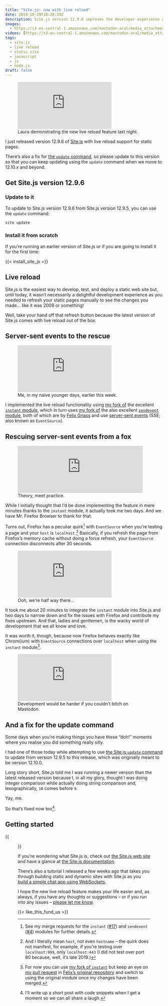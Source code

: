```yaml
---
title: "Site.js: now with live reload"
date: 2019-10-29T18:28:29Z
description: Site.js version 12.9.6 improves the developer experience with live reload support for static pages.
images:
  - https://s3-eu-central-1.amazonaws.com/mastodon-aral/media_attachments/files/001/571/843/small/c3133f4167225919.png
videos: [https://s3-eu-central-1.amazonaws.com/mastodon-aral/media_attachments/files/001/571/843/original/c3133f4167225919.mp4]
tags:
  - site.js
  - live reload
  - static site
  - javascript
  - js
  - node.js
draft: false
---
```


<figure>
<iframe src="https://mastodon.ar.al/@aral/103042273071351377/embed" class="mastodon-embed" style="max-width: 100%; border: 0" allowfullscreen="allowfullscreen"></iframe><script src="https://mastodon.ar.al/embed.js" async="async"></script>
<figcaption>Laura demonstrating the new live reload feature last night.</figcaption>
</figure>

I just released version 12.9.6 of [Site.js](https://sitejs.org) with live reload support for static pages.

There’s also a fix for [the `update` command](https://source.ind.ie/site.js/app/blob/master/README.md#update-as-of-v1295-properly-functioning-as-of-v1296), so please update to this version so that you can keep updating using the `update` command when we move to 12.10.x and beyond.

## Get Site.js version 12.9.6

### Update to it

To update to Site.js version 12.9.6 from Site.js version 12.9.5, you can use the `update` command:

```sh
site update
```

### Install it from scratch

If you’re running an earlier version of Site.js or if you are going to install it for the first time:

{{< install_site_js >}}

## Live reload

Site.js is the easiest way to develop, test, and deploy a static web site but, until today, it wasn’t necessarily a delightful development experience as you needed to refresh your static pages manually to see the changes you made… like it was 2009 or something!

Well, take your hand off that refresh button because the latest version of Site.js comes with live reload out of the box.

## Server-sent events to the rescue

<figure>
  <iframe src="https://mastodon.ar.al/@aral/103022202114228926/embed" class="mastodon-embed" style="max-width: 100%; border: 0" allowfullscreen="allowfullscreen"></iframe><script src="https://mastodon.ar.al/embed.js" async="async"></script>
<figcaption>Me, in my naïve younger days, earlier this week.</figcaption>
</figure>

I implemented the live reload functionality using [my fork of](https://github.com/aral/instant) the excellent [`instant` module](https://github.com/fgnass/instant), which in turn uses [my fork of](https://github.com/aral/sendevent) the also excellent [`sendevent` module](https://github.com/fgnass/sendevnet), both of which are by [Felix Gnass](https://github.com/fgnass) and use [server-sent events](https://en.wikipedia.org/wiki/Server-sent_events) (SSE; also known as `EventSource`).

## Rescuing server-sent events from a fox

<figure>
  <iframe src="https://mastodon.ar.al/@aral/103023932351097430/embed" class="mastodon-embed" style="max-width: 100%; border: 0" width="400" allowfullscreen="allowfullscreen"></iframe><script src="https://mastodon.ar.al/embed.js" async="async"></script>
  <figcaption>Theory, meet practice.</figcaption>
</figure>

While I initially thought that I’d be done implementing the feature in mere minutes thanks to the `instant` module, it actually took me two days. And we have Mr. Firefox Browser to thank for that.

Turns out, Firefox has a peculiar quirk[^1] with `EventSource` when you’re testing a page and your `host` is `localhost`.[^2] Basically, if you refresh the page from Firefox’s memory cache without doing a force refresh, your `EventSource` connection disconnects after 30 seconds.

<figure>
  <iframe src="https://mastodon.ar.al/@aral/103025061028864594/embed" class="mastodon-embed" style="max-width: 100%; border: 0" allowfullscreen="allowfullscreen"></iframe><script src="https://mastodon.ar.al/embed.js" async="async"></script>
  <figcaption>Ooh, we’re half way there…</figcaption>
</figure>

It took me about 20 minutes to integrate the `instant` module into Site.js and two days to narrow down and fix the issues with Firefox and contribute my fixes upstream. And that, ladies and gentlemen, is the wacky world of development that we all know and love.

It was worth it, though, because now Firefox behaves exactly like Chrom(ium) with `EventSource` connections over `localhost` when using the `instant` module[^3].

<figure>
  <iframe src="https://mastodon.ar.al/@aral/103029600133835839/embed" class="mastodon-embed" style="max-width: 100%; border: 0" allowfullscreen="allowfullscreen"></iframe><script src="https://mastodon.ar.al/embed.js" async="async"></script>
  <figcaption>Development would be harder if you couldn’t bitch on Mastodon.</figcaption>
</figure>

## And a fix for the update command

Some days when you’re making things you have these “doh!” moments where you realise you did something really silly.

I had one of those today while attempting to use [the Site.js `update` command](https://source.ind.ie/site.js/app/blob/master/README.md#update-as-of-v1295-properly-functioning-as-of-v1296) to update from version 12.9.5 to this release, which was originally meant to be version 12.10.0.

Long story short, Site.js told me I was running a newer version than the latest released version because I, in all my glory, thought I was doing integer comparison while actually doing string comparison and, lexographically, `10` comes before `9`.

Yay, me.

So that’s fixed now too[^4].

## Getting started

{{<figure src="../../18/site.js-and-pi/site-js-chat-on-raspberry-pi-1.jpeg" alt="Screenshot of the Site.js basic chat example running on a Raspberry Pi 4B." caption="I followed a tutorial and all I got was this lousy chat app…">}}

If you’re wondering what Site.js is, check out [the Site.js web site](https//sitejs.org) and have a glance at [the Site.js documentation](https://source.ind.ie/site.js/app/blob/master/README.md).

There’s also a tutorial I released a few weeks ago that takes you through building static and dynamic sites with Site.js as you [build a simple chat app using WebSockets](https://ar.al/2019/10/11/build-a-simple-chat-app-with-site.js/).

I hope the new live reload feature makes your life easier and, as always, if you have any thoughts or suggestions – or if you run into any issues – [please let me know](https://mastodon.ar.al/@aral).

{{< like_this_fund_us >}}

[^1]: See my merge requests for the `instant` ([#17](https://github.com/fgnass/instant/pull/17)) and `sendevent` ([#4](https://github.com/fgnass/sendevent/pull/4)) modules for further details.
[^2]: And I literally mean `host`, not even `hostname` – the quirk does not manifest, for example, if you’re testing over `localhost:999`, only `localhost:443` (I did not test over port 80 because, well, it’s late 2019.)
[^3]: For now you can use [my fork of `instant`](https://github.com/aral/instant) but keep an eye on [my pull request](https://github.com/fgnass/instant/pull/17) in [Felix’s original repository](https://github.com/fgnass/instant) and switch to using the original module once my changes have been merged.
[^4]: I’ll write up a short post with code snippets when I get a moment so we can all share a laugh.
